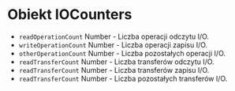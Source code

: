 # Obiekt IOCounters

* `readOperationCount` Number - Liczba operacji odczytu I/O.
* `writeOperationCount` Number - Liczba operacji zapisu I/O.
* `otherOperationCount` Number - Liczba pozostałych operacji I/O.
* `readTransferCount` Number - Liczba transferów odczytu I/O.
* `readTransferCount` Number - Liczba transferów zapisu I/O.
* `readTransferCount` Number - Liczba pozostałych transferów I/O.
